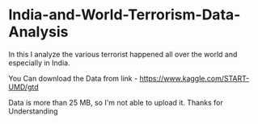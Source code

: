 # India-and-World-Terrorism-Data-Analysis
In this I analyze the various terrorist happened all over the world and especially in India.


You Can download the Data from link - https://www.kaggle.com/START-UMD/gtd

Data is more than 25 MB, so I'm not able to upload it. Thanks for Understanding
